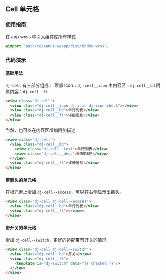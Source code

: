 ## Cell 单元格

### 使用指南
在 app.wxss 中引入组件库所有样式
```css
@import "path/to/zanui-weapp/dist/index.wxss";
```

### 代码演示

#### 基础用法
`dj-cell` 有三部分组成：
顶部 Icon：`dj-cell__icon`
主内容区：`dj-cell__bd`
附属内容：`dj-cell__ft`

```html
<view class="dj-cell">
  <view class="dj-cell__icon dj-icon dj-icon-check"></view>
  <view class="dj-cell__bd">单行列表</view>
  <view class="dj-cell__ft">详细信息</view>
</view>
```

当然，也可以在内容区增加附加描述
```html
<view class="dj-cell">
  <view class="dj-cell__bd">
    <view class="dj-cell__text">单行列表</view>
    <view class="dj-cell__desc">附加描述</view>
  </view>
  <view class="dj-cell__ft">详细信息</view>
</view>
```

#### 带箭头的单元格
在根元素上增加 `dj-cell--access`，可以在右侧显示出箭头。
```html
<view class="dj-cell dj-cell--access">
  <view class="dj-cell__bd">单行列表</view>
  <view class="dj-cell__ft"></view>
</view>
```

#### 带开关的单元格
增加 `dj-cell--switch`，更好的适配带有开关的情况
```html
<view class="dj-cell dj-cell--switch">
  <view class="dj-cell__bd">开关</view>
  <view class="dj-cell__ft">
    <template is="dj-switch" data="{{ checked }}"/>
  </view>
</view>
```
